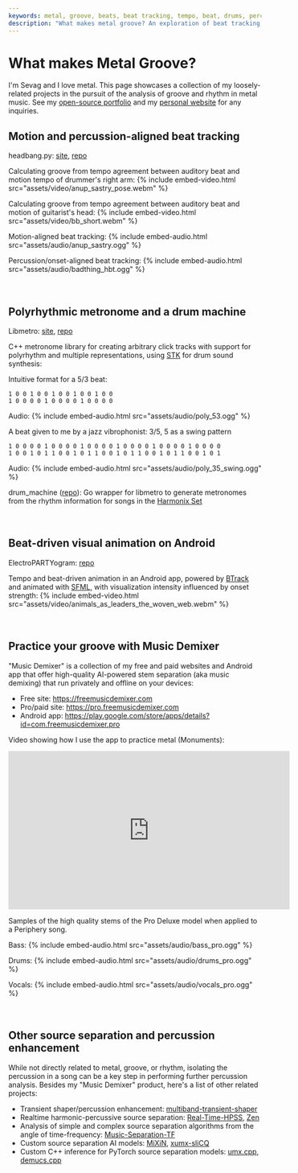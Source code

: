 ```yaml
---
keywords: metal, groove, beats, beat tracking, tempo, beat, drums, percussion, percussive, headbang, rhythm, metronome, polyrhythm, multimeter
description: "What makes metal groove? An exploration of beat tracking, tempo estimation, percussive source separation, and various music analysis algorithms for rhythm."
---
```


# What makes Metal Groove?

I'm Sevag and I love metal. This page showcases a collection of my loosely-related projects in the pursuit of the analysis of groove and rhythm in metal music. See my [open-source portfolio](https://github.com/sevagh) and my [personal website](https://sevag.xyz) for any inquiries.
<br style="line-height:0px;" />

## Motion and percussion-aligned beat tracking

headbang.py: [site](https://sevagh.github.io/headbang.py), [repo](https://github.com/sevagh/headbang.py)

Calculating groove from tempo agreement between auditory beat and motion tempo of drummer's right arm:
{% include embed-video.html src="assets/video/anup_sastry_pose.webm" %}

Calculating groove from tempo agreement between auditory beat and motion of guitarist's head:
{% include embed-video.html src="assets/video/bb_short.webm" %}

Motion-aligned beat tracking:
{% include embed-audio.html src="assets/audio/anup_sastry.ogg" %}

Percussion/onset-aligned beat tracking:
{% include embed-audio.html src="assets/audio/badthing_hbt.ogg" %}

<div style="height:20px;font-size:1px;">&nbsp;</div>

## Polyrhythmic metronome and a drum machine

Libmetro: [site](https://sevagh.github.io/libmetro), [repo](https://github.com/sevagh/libmetro)

C++ metronome library for creating arbitrary click tracks with support for polyrhythm and multiple representations, using [STK](https://github.com/thestk/stk) for drum sound synthesis:

Intuitive format for a 5/3 beat:
```
1 0 0 1 0 0 1 0 0 1 0 0 1 0 0
1 0 0 0 0 1 0 0 0 0 1 0 0 0 0
```
Audio:
{% include embed-audio.html src="assets/audio/poly_53.ogg" %}

A beat given to me by a jazz vibrophonist: 3/5, 5 as a swing pattern
```
1 0 0 0 0 1 0 0 0 0 1 0 0 0 0 1 0 0 0 0 1 0 0 0 0 1 0 0 0 0
1 0 0 1 0 1 1 0 0 1 0 1 1 0 0 1 0 1 1 0 0 1 0 1 1 0 0 1 0 1
```
Audio:
{% include embed-audio.html src="assets/audio/poly_35_swing.ogg" %}

drum_machine ([repo](https://github.com/sevagh/drum_machine)): Go wrapper for libmetro to generate metronomes from the rhythm information for songs in the [Harmonix Set](https://github.com/urinieto/harmonixset)

<div style="height:20px;font-size:1px;">&nbsp;</div>

## Beat-driven visual animation on Android

ElectroPARTYogram: [repo](https://github.com/sevagh/ElectroPARTYogram)

Tempo and beat-driven animation in an Android app, powered by [BTrack](https://github.com/adamstark/BTrack) and animated with [SFML](https://www.sfml-dev.org/), with visualization intensity influenced by onset strength:
{% include embed-video.html src="assets/video/animals_as_leaders_the_woven_web.webm" %}
<div style="height:20px;font-size:1px;">&nbsp;</div>

## Practice your groove with Music Demixer

"Music Demixer" is a collection of my free and paid websites and Android app that offer high-quality AI-powered stem separation (aka music demixing) that run privately and offline on your devices:
* Free site: <https://freemusicdemixer.com>
* Pro/paid site: <https://pro.freemusicdemixer.com>
* Android app: <https://play.google.com/store/apps/details?id=com.freemusicdemixer.pro>

Video showing how I use the app to practice metal (Monuments):
<iframe width="560" height="315" src="https://www.youtube.com/embed/uDUq8kOljKk?si=jYyfUDgqfh0FdPqP" title="YouTube video player" frameborder="0" allow="accelerometer; autoplay; clipboard-write; encrypted-media; gyroscope; picture-in-picture; web-share" referrerpolicy="strict-origin-when-cross-origin" allowfullscreen></iframe>

Samples of the high quality stems of the Pro Deluxe model when applied to a Periphery song.

Bass:
{% include embed-audio.html src="assets/audio/bass_pro.ogg" %}

Drums:
{% include embed-audio.html src="assets/audio/drums_pro.ogg" %}

Vocals:
{% include embed-audio.html src="assets/audio/vocals_pro.ogg" %}
<div style="height:20px;font-size:1px;">&nbsp;</div>

## Other source separation and percussion enhancement

While not directly related to metal, groove, or rhythm, isolating the percussion in a song can be a key step in performing further percussion analysis. Besides my "Music Demixer" product, here's a list of other related projects:
* Transient shaper/percussion enhancement: [multiband-transient-shaper](https://github.com/sevagh/multiband-transient-shaper)
* Realtime harmonic-percussive source separation: [Real-Time-HPSS](https://github.com/sevagh/Real-Time-HPSS), [Zen](https://github.com/sevagh/Zen)
* Analysis of simple and complex source separation algorithms from the angle of time-frequency: [Music-Separation-TF](https://github.com/sevagh/Music-Separation-TF)
* Custom source separation AI models: [MiXiN](https://github.com/sevagh/MiXiN), [xumx-sliCQ](https://github.com/sevagh/xumx-sliCQ)
* Custom C++ inference for PyTorch source separation models: [umx.cpp](https://github.com/sevagh/umx.cpp), [demucs.cpp](https://github.com/sevagh/demucs.cpp)


